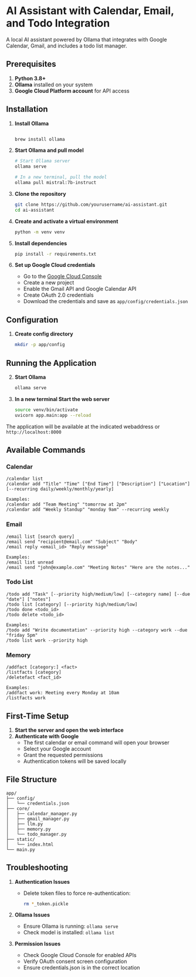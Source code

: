 # AI Assistant with Calendar, Email, and Todo Integration

A local AI assistant powered by Ollama that integrates with Google Calendar, Gmail, and includes a todo list manager.

## Prerequisites

1. **Python 3.8+**
2. **Ollama** installed on your system
3. **Google Cloud Platform account** for API access

## Installation

1. **Install Ollama**

   ```bash

   brew install ollama
   ```

2. **Start Ollama and pull model**

   ```bash
   # Start Ollama server
   ollama serve

   # In a new terminal, pull the model
   ollama pull mistral:7b-instruct
   ```

3. **Clone the repository**

   ```bash
   git clone https://github.com/yourusername/ai-assistant.git
   cd ai-assistant
   ```

4. **Create and activate a virtual environment**

   ```bash
   python -m venv venv

   ```

5. **Install dependencies**

   ```bash
   pip install -r requirements.txt
   ```

6. **Set up Google Cloud credentials**
   - Go to the [Google Cloud Console](https://console.cloud.google.com)
   - Create a new project
   - Enable the Gmail API and Google Calendar API
   - Create OAuth 2.0 credentials
   - Download the credentials and save as `app/config/credentials.json`

## Configuration

1. **Create config directory**
   ```bash
   mkdir -p app/config
   ```

## Running the Application

2. **Start Ollama**

   ```bash
   ollama serve
   ```

3. **In a new terminal Start the web server**
   ```bash
   source venv/bin/activate
   uvicorn app.main:app --reload
   ```

The application will be available at the indicated webaddress or `http://localhost:8000`

## Available Commands

### Calendar

```
/calendar list
/calendar add "Title" "Time" ["End Time"] ["Description"] ["Location"] [--recurring daily/weekly/monthly/yearly]

Examples:
/calendar add "Team Meeting" "tomorrow at 2pm"
/calendar add "Weekly Standup" "monday 9am" --recurring weekly
```

### Email

```
/email list [search query]
/email send "recipient@email.com" "Subject" "Body"
/email reply <email_id> "Reply message"

Examples:
/email list unread
/email send "john@example.com" "Meeting Notes" "Here are the notes..."
```

### Todo List

```
/todo add "Task" [--priority high/medium/low] [--category name] [--due "date"] ["notes"]
/todo list [category] [--priority high/medium/low]
/todo done <todo_id>
/todo delete <todo_id>

Examples:
/todo add "Write documentation" --priority high --category work --due "friday 5pm"
/todo list work --priority high
```

### Memory

```
/addfact [category:] <fact>
/listfacts [category]
/deletefact <fact_id>

Examples:
/addfact work: Meeting every Monday at 10am
/listfacts work
```

## First-Time Setup

1. **Start the server and open the web interface**
2. **Authenticate with Google**
   - The first calendar or email command will open your browser
   - Select your Google account
   - Grant the requested permissions
   - Authentication tokens will be saved locally

## File Structure

```
app/
├── config/
│   └── credentials.json
├── core/
│   ├── calendar_manager.py
│   ├── gmail_manager.py
│   ├── llm.py
│   ├── memory.py
│   └── todo_manager.py
├── static/
│   └── index.html
└── main.py
```

## Troubleshooting

1. **Authentication Issues**

   - Delete token files to force re-authentication:
     ```bash
     rm *_token.pickle
     ```

2. **Ollama Issues**

   - Ensure Ollama is running: `ollama serve`
   - Check model is installed: `ollama list`

3. **Permission Issues**
   - Check Google Cloud Console for enabled APIs
   - Verify OAuth consent screen configuration
   - Ensure credentials.json is in the correct location
